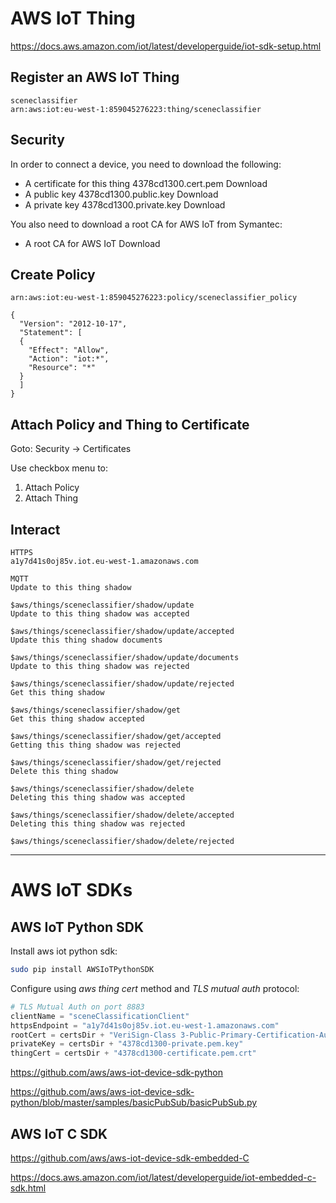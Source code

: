 
# AWS IoT Thing


https://docs.aws.amazon.com/iot/latest/developerguide/iot-sdk-setup.html


## Register an AWS IoT Thing

```
sceneclassifier
arn:aws:iot:eu-west-1:859045276223:thing/sceneclassifier
```

## Security 

In order to connect a device, you need to download the following:
- A certificate for this thing    4378cd1300.cert.pem Download
- A public key    4378cd1300.public.key   Download
- A private key   4378cd1300.private.key  Download

You also need to download a root CA for AWS IoT from Symantec:
- A root CA for AWS IoT   Download

## Create Policy

```
arn:aws:iot:eu-west-1:859045276223:policy/sceneclassifier_policy

{
  "Version": "2012-10-17",
  "Statement": [
  {
    "Effect": "Allow",
    "Action": "iot:*",
    "Resource": "*"
  }
  ]
}
```

## Attach Policy and Thing to Certificate

Goto: Security -> Certificates 

Use checkbox menu to:
1. Attach Policy
2. Attach Thing


## Interact

```
HTTPS
a1y7d41s0oj85v.iot.eu-west-1.amazonaws.com

MQTT
Update to this thing shadow

$aws/things/sceneclassifier/shadow/update
Update to this thing shadow was accepted

$aws/things/sceneclassifier/shadow/update/accepted
Update this thing shadow documents

$aws/things/sceneclassifier/shadow/update/documents
Update to this thing shadow was rejected

$aws/things/sceneclassifier/shadow/update/rejected
Get this thing shadow

$aws/things/sceneclassifier/shadow/get
Get this thing shadow accepted

$aws/things/sceneclassifier/shadow/get/accepted
Getting this thing shadow was rejected

$aws/things/sceneclassifier/shadow/get/rejected
Delete this thing shadow

$aws/things/sceneclassifier/shadow/delete
Deleting this thing shadow was accepted

$aws/things/sceneclassifier/shadow/delete/accepted
Deleting this thing shadow was rejected

$aws/things/sceneclassifier/shadow/delete/rejected
```

-----

# AWS IoT SDKs



## AWS IoT Python SDK

Install aws iot python sdk:
```bash
sudo pip install AWSIoTPythonSDK
```

Configure using *aws thing cert* method and *TLS mutual auth* protocol:
```python
# TLS Mutual Auth on port 8883
clientName = "sceneClassificationClient"
httpsEndpoint = "a1y7d41s0oj85v.iot.eu-west-1.amazonaws.com"
rootCert = certsDir + "VeriSign-Class 3-Public-Primary-Certification-Authority-G5.pem"
privateKey = certsDir + "4378cd1300-private.pem.key"
thingCert = certsDir + "4378cd1300-certificate.pem.crt"
```

https://github.com/aws/aws-iot-device-sdk-python

https://github.com/aws/aws-iot-device-sdk-python/blob/master/samples/basicPubSub/basicPubSub.py


## AWS IoT C SDK

https://github.com/aws/aws-iot-device-sdk-embedded-C

https://docs.aws.amazon.com/iot/latest/developerguide/iot-embedded-c-sdk.html



